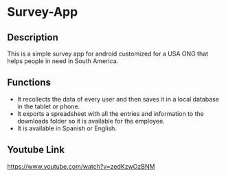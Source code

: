 # Survey-App

## Description
This is a simple survey app for android customized for a USA ONG that helps people in need in South America.

## Functions
* It recollects the data of every user and then saves it in a local database in the tablet or phone.
* It exports a spreadsheet with all the entries and information to the downloads folder so it is available for the employee.
* It is available in Spanish or English.

## Youtube Link
https://www.youtube.com/watch?v=zedKzwOzBNM
